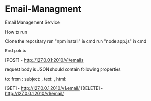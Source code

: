 # Email-Managment
Email Management Service

How to run

Clone the repositary 
run "npm install" in cmd
run "node app.js" in cmd

End points

[POST] - http://127.0.0.1:2010/v1/emails 

request body is JSON should contain following properties 

to: <Email address of reciever >
from :<Email address of sender>
subject: <Email subject>,
text: <Content of Email>,
html: <Html content if there any>

[GET] - http://127.0.0.1:2010/v1/email/<id of email>
[DELETE] - http://127.0.0.1:2010/v1/email/<id of email>
